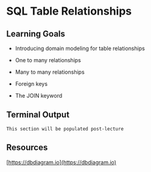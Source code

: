 # SQL Table Relationships

## Learning Goals

- Introducing domain modeling for table relationships

- One to many relationships

- Many to many relationships

- Foreign keys

- The JOIN keyword

## Terminal Output

```
This section will be populated post-lecture
```

## Resources

[https://dbdiagram.io](https://dbdiagram.io)